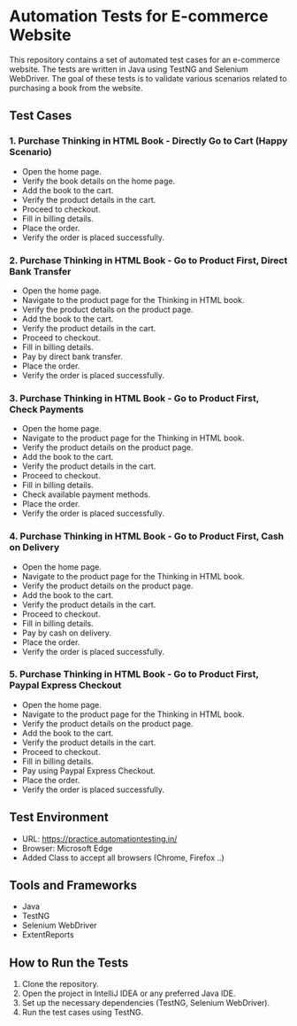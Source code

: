 # Automation Tests for E-commerce Website

This repository contains a set of automated test cases for an e-commerce website. The tests are written in Java using TestNG and Selenium WebDriver. The goal of these tests is to validate various scenarios related to purchasing a book from the website.

## Test Cases

### 1. Purchase Thinking in HTML Book - Directly Go to Cart (Happy Scenario)

- Open the home page.
- Verify the book details on the home page.
- Add the book to the cart.
- Verify the product details in the cart.
- Proceed to checkout.
- Fill in billing details.
- Place the order.
- Verify the order is placed successfully.

### 2. Purchase Thinking in HTML Book - Go to Product First, Direct Bank Transfer

- Open the home page.
- Navigate to the product page for the Thinking in HTML book.
- Verify the product details on the product page.
- Add the book to the cart.
- Verify the product details in the cart.
- Proceed to checkout.
- Fill in billing details.
- Pay by direct bank transfer.
- Place the order.
- Verify the order is placed successfully.

### 3. Purchase Thinking in HTML Book - Go to Product First, Check Payments

- Open the home page.
- Navigate to the product page for the Thinking in HTML book.
- Verify the product details on the product page.
- Add the book to the cart.
- Verify the product details in the cart.
- Proceed to checkout.
- Fill in billing details.
- Check available payment methods.
- Place the order.
- Verify the order is placed successfully.

### 4. Purchase Thinking in HTML Book - Go to Product First, Cash on Delivery

- Open the home page.
- Navigate to the product page for the Thinking in HTML book.
- Verify the product details on the product page.
- Add the book to the cart.
- Verify the product details in the cart.
- Proceed to checkout.
- Fill in billing details.
- Pay by cash on delivery.
- Place the order.
- Verify the order is placed successfully.

### 5. Purchase Thinking in HTML Book - Go to Product First, Paypal Express Checkout

- Open the home page.
- Navigate to the product page for the Thinking in HTML book.
- Verify the product details on the product page.
- Add the book to the cart.
- Verify the product details in the cart.
- Proceed to checkout.
- Fill in billing details.
- Pay using Paypal Express Checkout.
- Place the order.
- Verify the order is placed successfully.

## Test Environment

- URL: https://practice.automationtesting.in/
- Browser: Microsoft Edge
- Added Class to accept all browsers (Chrome, Firefox ..)

## Tools and Frameworks

- Java
- TestNG
- Selenium WebDriver
- ExtentReports

## How to Run the Tests

1. Clone the repository.
2. Open the project in IntelliJ IDEA or any preferred Java IDE.
3. Set up the necessary dependencies (TestNG, Selenium WebDriver).
4. Run the test cases using TestNG.
